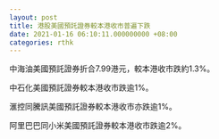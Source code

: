 ```yaml
---
layout: post
title: 港股美國預託證券較本港收市普遍下跌
date: 2021-01-16 06:10:11.000000000 +08:00
categories: rthk
---
```


中海油美國預託證券折合7.99港元，較本港收市跌約1.3%。

中石化美國預託證券較本港收市跌逾1%。

滙控同騰訊美國預託證券較本港收市亦跌逾1%。

阿里巴巴同小米美國預託證券較本港收市跌逾2%。
